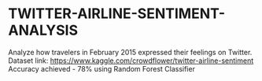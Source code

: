 # TWITTER-AIRLINE-SENTIMENT-ANALYSIS
Analyze how travelers in February 2015 expressed their feelings on Twitter.<br>
Dataset link: https://www.kaggle.com/crowdflower/twitter-airline-sentiment
Accuracy achieved - 78% using Random Forest Classifier
